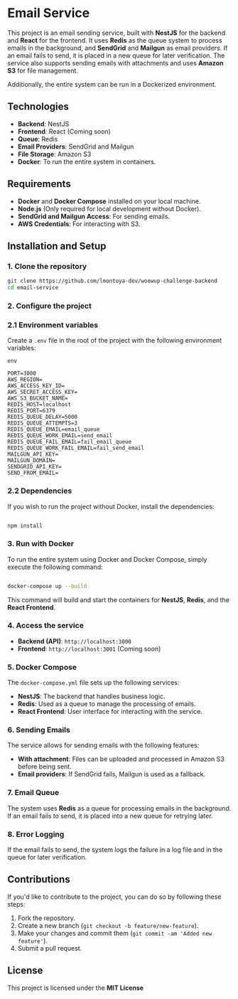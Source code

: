 # Email Service

This project is an email sending service, built with **NestJS** for the backend and **React** for the frontend. It uses **Redis** as the queue system to process emails in the background, and **SendGrid** and **Mailgun** as email providers. If an email fails to send, it is placed in a new queue for later verification. The service also supports sending emails with attachments and uses **Amazon S3** for file management.

Additionally, the entire system can be run in a Dockerized environment.

## Technologies

- **Backend**: NestJS
- **Frontend**: React (Coming soon)
- **Queue**: Redis
- **Email Providers**: SendGrid and Mailgun
- **File Storage**: Amazon S3
- **Docker**: To run the entire system in containers.

## Requirements

- **Docker** and **Docker Compose** installed on your local machine.
- **Node.js** (Only required for local development without Docker).
- **SendGrid and Mailgun Access**: For sending emails.
- **AWS Credentials**: For interacting with S3.

## Installation and Setup

### 1. Clone the repository

```bash
git clone https://github.com/lmontoya-dev/woowup-challenge-backend
cd email-service

```

### 2. Configure the project

### 2.1 Environment variables

Create a `.env` file in the root of the project with the following environment variables:

```
env

PORT=3000
AWS_REGION=
AWS_ACCESS_KEY_ID=
AWS_SECRET_ACCESS_KEY=
AWS_S3_BUCKET_NAME=
REDIS_HOST=localhost
REDIS_PORT=6379
REDIS_QUEUE_DELAY=5000
REDIS_QUEUE_ATTEMPTS=3
REDIS_QUEUE_EMAIL=email_queue
REDIS_QUEUE_WORK_EMAIL=send_email
REDIS_QUEUE_FAIL_EMAIL=fail_email_queue
REDIS_QUEUE_WORK_FAIL_EMAIL=fail_send_email
MAILGUN_API_KEY=
MAILGUN_DOMAIN=
SENDGRID_API_KEY=
SEND_FROM_EMAIL=

```

### 2.2 Dependencies

If you wish to run the project without Docker, install the dependencies:

```bash

npm install

```

### 3. Run with Docker

To run the entire system using Docker and Docker Compose, simply execute the following command:

```bash

docker-compose up --build

```

This command will build and start the containers for **NestJS**, **Redis**, and the **React Frontend**.

### 4. Access the service

- **Backend (API)**: `http://localhost:3000`
- **Frontend**: `http://localhost:3001` (Coming soon)

### 5. Docker Compose

The `docker-compose.yml` file sets up the following services:

- **NestJS**: The backend that handles business logic.
- **Redis**: Used as a queue to manage the processing of emails.
- **React Frontend**: User interface for interacting with the service.


### 6. Sending Emails

The service allows for sending emails with the following features:

- **With attachment**: Files can be uploaded and processed in Amazon S3 before being sent.
- **Email providers**: If SendGrid fails, Mailgun is used as a fallback.

### 7. Email Queue

The system uses **Redis** as a queue for processing emails in the background. If an email fails to send, it is placed into a new queue for retrying later.

### 8. Error Logging

If the email fails to send, the system logs the failure in a log file and in the queue for later verification.

## Contributions

If you'd like to contribute to the project, you can do so by following these steps:

1. Fork the repository.
2. Create a new branch (`git checkout -b feature/new-feature`).
3. Make your changes and commit them (`git commit -am 'Added new feature'`).
4. Submit a pull request.

## License

This project is licensed under the **MIT License**